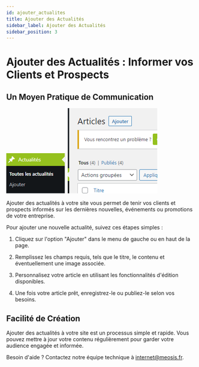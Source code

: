 ```yaml
---
id: ajouter_actualites
title: Ajouter des Actualités
sidebar_label: Ajouter des Actualités
sidebar_position: 3
---
```


# Ajouter des Actualités : Informer vos Clients et Prospects

## Un Moyen Pratique de Communication

![gestion](./img/64.png) ![gestion](./img/65.png)

Ajouter des actualités à votre site vous permet de tenir vos clients et prospects informés sur les dernières nouvelles, événements ou promotions de votre entreprise.

Pour ajouter une nouvelle actualité, suivez ces étapes simples :

1. Cliquez sur l'option "Ajouter" dans le menu de gauche ou en haut de la page.

2. Remplissez les champs requis, tels que le titre, le contenu et éventuellement une image associée.

3. Personnalisez votre article en utilisant les fonctionnalités d'édition disponibles.

4. Une fois votre article prêt, enregistrez-le ou publiez-le selon vos besoins.

## Facilité de Création

Ajouter des actualités à votre site est un processus simple et rapide. Vous pouvez mettre à jour votre contenu régulièrement pour garder votre audience engagée et informée.

Besoin d'aide ? Contactez notre équipe technique à internet@meosis.fr.
